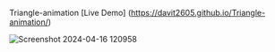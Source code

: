  Triangle-animation [Live Demo] (https://davit2605.github.io/Triangle-animation/)

 ![Screenshot 2024-04-16 120958](https://github.com/Davit2605/Triangle-animation/assets/125227660/3918d551-c15e-4d83-aa24-d2389b196c29)
